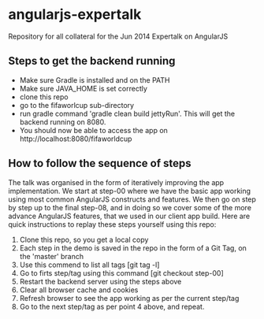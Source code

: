 angularjs-expertalk
===================

Repository for all collateral for the Jun 2014 Expertalk on AngularJS

Steps to get the backend running
--------------------------------
- Make sure Gradle is installed and on the PATH
- Make sure JAVA_HOME is set correctly
- clone this repo
- go to the fifaworlcup sub-directory
- run gradle command 'gradle clean build jettyRun'. This will get the backend running on 8080.
- You should now be able to access the app on http://localhost:8080/fifaworldcup

How to follow the sequence of steps
-----------------------------------

The talk was organised in the form of iteratively improving the app implementation. We start at step-00 where we have the basic app working using most common AngularJS constructs and features. We then go on step by step up to the final step-08, and in doing so we cover some of the more advance AngularJS features, that we used in our client app build. Here are quick instructions to replay these steps yourself using this repo:

1.  Clone this repo, so you get a local copy
2.  Each step in the demo is saved in the repo in the form of a Git Tag, on the 'master' branch
3.  Use this commend to list all tags [git tag -l]
4.  Go to firts step/tag using this command [git checkout step-00]
5.  Restart the backend server using the steps above
6.  Clear all browser cache and cookies
7.  Refresh browser to see the app working as per the current step/tag
8.  Go to the next step/tag as per point 4 above, and repeat. 
